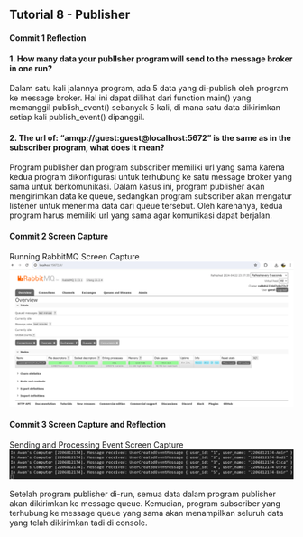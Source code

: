 ## Tutorial 8 - Publisher

#### Commit 1 Reflection
#### 1. How many data your publlsher program will send to the message broker in one run?
Dalam satu kali jalannya program, ada 5 data yang di-publish oleh program ke message broker. Hal ini dapat dilihat dari function main() yang memanggil publish_event() sebanyak 5 kali, di mana satu data dikirimkan setiap kali publish_event() dipanggil. 

#### 2. The url of: “amqp://guest:guest@localhost:5672” is the same as in the subscriber program, what does it mean?
Program publisher dan program subscriber memiliki url yang sama karena kedua program dikonfigurasi untuk terhubung ke satu message broker yang sama untuk berkomunikasi. Dalam kasus ini, program publisher akan mengirimkan data ke queue, sedangkan program subscriber akan mengatur listener untuk menerima data dari queue tersebut. Oleh karenanya, kedua program harus memiliki url yang sama agar komunikasi dapat berjalan.

#### Commit 2 Screen Capture
Running RabbitMQ Screen Capture
![Running RabbitMQ Screen Capture](/images/running_rabbitmq.png)

#### Commit 3 Screen Capture and Reflection
Sending and Processing Event Screen Capture
![Sending and Processing Event Screen Capture](/images/sending_and_processing_event.png)

Setelah program publisher di-run, semua data dalam program publisher akan dikirimkan ke message queue. Kemudian, program subscriber yang terhubung ke message queue yang sama akan menampilkan seluruh data yang telah dikirimkan tadi di console.